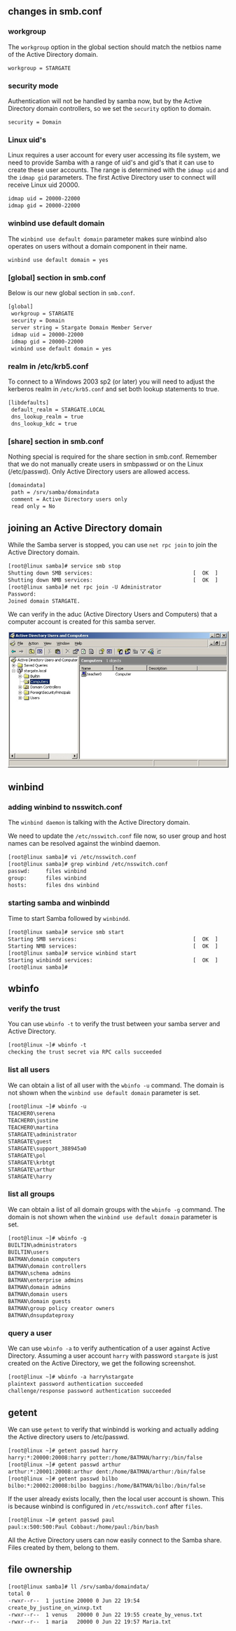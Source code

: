 ## changes in smb.conf

### workgroup

The `workgroup` option in the global section should match the netbios
name of the Active Directory domain.

    workgroup = STARGATE
            

### security mode

Authentication will not be handled by samba now, but by the Active
Directory domain controllers, so we set the `security` option to domain.

    security = Domain
            

### Linux uid's

Linux requires a user account for every user accessing its file system,
we need to provide Samba with a range of uid's and gid's that it can
use to create these user accounts. The range is determined with the
`idmap uid` and the `idmap gid` parameters.
The first Active Directory user to connect will receive Linux uid 20000.

    idmap uid = 20000-22000
    idmap gid = 20000-22000
            

### winbind use default domain

The `winbind use default domain` parameter makes sure
winbind also operates on users without a domain component in their name.

    winbind use default domain = yes
            

### \[global\] section in smb.conf

Below is our new global section in `smb.conf`.

    [global]
     workgroup = STARGATE
     security = Domain
     server string = Stargate Domain Member Server
     idmap uid = 20000-22000
     idmap gid = 20000-22000
     winbind use default domain = yes
            

### realm in /etc/krb5.conf

To connect to a Windows 2003 sp2 (or later) you will need to adjust the
kerberos realm in `/etc/krb5.conf` and set both lookup statements to
true.

    [libdefaults]
     default_realm = STARGATE.LOCAL
     dns_lookup_realm = true
     dns_lookup_kdc = true
            

### \[share\] section in smb.conf

Nothing special is required for the share section in smb.conf. Remember
that we do not manually create users in smbpasswd or on the Linux
(/etc/passwd). Only Active Directory users are allowed access.

    [domaindata]
     path = /srv/samba/domaindata
     comment = Active Directory users only
     read only = No
            

## joining an Active Directory domain

While the Samba server is stopped, you can use
`net rpc join` to join the Active Directory domain.

    [root@linux samba]# service smb stop
    Shutting down SMB services:                                [  OK  ]
    Shutting down NMB services:                                [  OK  ]
    [root@linux samba]# net rpc join -U Administrator
    Password:
    Joined domain STARGATE.
        

We can verify in the aduc (Active Directory Users and Computers) that a
computer account is created for this samba server.

![](assets/sambacomputeraccount.jpg)

## winbind

### adding winbind to nsswitch.conf

The `winbind daemon` is talking with the Active Directory
domain.

We need to update the `/etc/nsswitch.conf` file now, so
user group and host names can be resolved against the winbind daemon.

    [root@linux samba]# vi /etc/nsswitch.conf 
    [root@linux samba]# grep winbind /etc/nsswitch.conf 
    passwd:     files winbind
    group:      files winbind
    hosts:      files dns winbind
            

### starting samba and winbindd

Time to start Samba followed by `winbindd`.

    [root@linux samba]# service smb start
    Starting SMB services:                                     [  OK  ]
    Starting NMB services:                                     [  OK  ]
    [root@linux samba]# service winbind start
    Starting winbindd services:                                [  OK  ]
    [root@linux samba]# 
            

## wbinfo

### verify the trust

You can use `wbinfo -t` to verify the trust between your
samba server and Active Directory.

    [root@linux ~]# wbinfo -t
    checking the trust secret via RPC calls succeeded
            

### list all users

We can obtain a list of all user with the `wbinfo -u` command. The
domain is not shown when the `winbind use default domain` parameter is
set.

    [root@linux ~]# wbinfo -u
    TEACHER0\serena
    TEACHER0\justine
    TEACHER0\martina
    STARGATE\administrator
    STARGATE\guest
    STARGATE\support_388945a0
    STARGATE\pol
    STARGATE\krbtgt
    STARGATE\arthur
    STARGATE\harry
            

### list all groups

We can obtain a list of all domain groups with the `wbinfo -g` command.
The domain is not shown when the `winbind use default domain` parameter
is set.

    [root@linux ~]# wbinfo -g
    BUILTIN\administrators
    BUILTIN\users
    BATMAN\domain computers
    BATMAN\domain controllers
    BATMAN\schema admins
    BATMAN\enterprise admins
    BATMAN\domain admins
    BATMAN\domain users
    BATMAN\domain guests
    BATMAN\group policy creator owners
    BATMAN\dnsupdateproxy
            

### query a user

We can use `wbinfo -a` to verify authentication of a user
against Active Directory. Assuming a user account `harry` with password
`stargate` is just created on the Active Directory, we get the following
screenshot.

    [root@linux ~]# wbinfo -a harry%stargate
    plaintext password authentication succeeded
    challenge/response password authentication succeeded
            

## getent

We can use `getent` to verify that winbindd is working and
actually adding the Active directory users to /etc/passwd.

    [root@linux ~]# getent passwd harry
    harry:*:20000:20008:harry potter:/home/BATMAN/harry:/bin/false
    [root@linux ~]# getent passwd arthur
    arthur:*:20001:20008:arthur dent:/home/BATMAN/arthur:/bin/false
    [root@linux ~]# getent passwd bilbo
    bilbo:*:20002:20008:bilbo baggins:/home/BATMAN/bilbo:/bin/false
        

If the user already exists locally, then the local user account is
shown. This is because winbind is configured in
`/etc/nsswitch.conf` after `files`.

    [root@linux ~]# getent passwd paul
    paul:x:500:500:Paul Cobbaut:/home/paul:/bin/bash
        

All the Active Directory users can now easily connect to the Samba
share. Files created by them, belong to them.

## file ownership

    [root@linux samba]# ll /srv/samba/domaindata/
    total 0
    -rwxr--r--  1 justine 20000 0 Jun 22 19:54 create_by_justine_on_winxp.txt
    -rwxr--r--  1 venus   20000 0 Jun 22 19:55 create_by_venus.txt
    -rwxr--r--  1 maria   20000 0 Jun 22 19:57 Maria.txt
        

